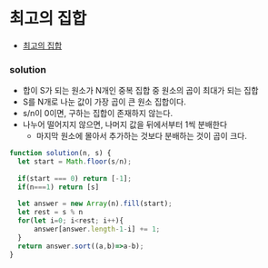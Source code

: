 
# 최고의 집합
  - [최고의 집합]()



### solution
  - 합이 S가 되는 원소가 N개인 중복 집합 중 원소의 곱이 최대가 되는 집합
  - S를 N개로 나눈 값이 가장 곱이 큰 원소 집합이다.
  - s/n이 0이면, 구하는 집합이 존재하지 않는다.
  - 나누어 떨어지지 않으면, 나머지 값을 뒤에서부터 1씩 분배한다
    - 마지막 원소에 몰아서 추가하는 것보다 분배하는 것이 곱이 크다.

  ```javascript
  function solution(n, s) {
    let start = Math.floor(s/n);
    
    if(start === 0) return [-1];
    if(n===1) return [s]
    
    let answer = new Array(n).fill(start);
    let rest = s % n
    for(let i=0; i<rest; i++){
        answer[answer.length-1-i] += 1;
    }
    return answer.sort((a,b)=>a-b);
  }
  ```